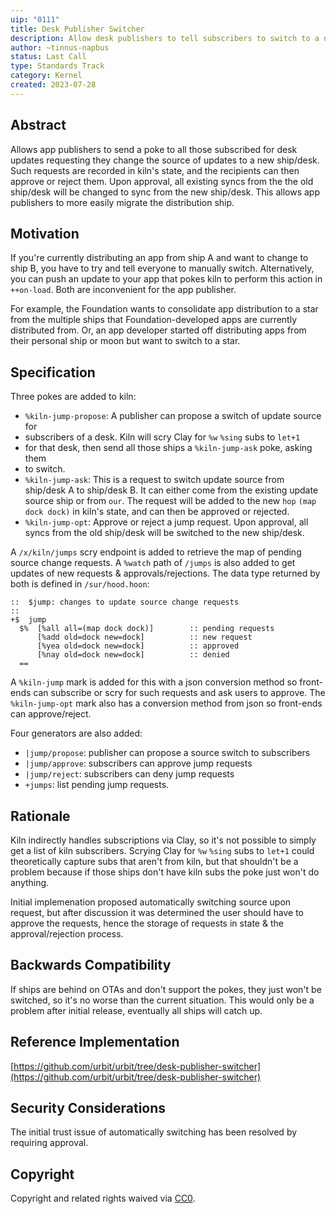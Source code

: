```yaml
---
uip: "0111"
title: Desk Publisher Switcher
description: Allow desk publishers to tell subscribers to switch to a new source for updates.
author: ~tinnus-napbus
status: Last Call
type: Standards Track
category: Kernel
created: 2023-07-28
---
```


## Abstract

Allows app publishers to send a poke to all those subscribed for desk updates
requesting they change the source of updates to a new ship/desk. Such requests
are recorded in kiln's state, and the recipients can then approve or reject
them. Upon approval, all existing syncs from the the old ship/desk will be
changed to sync from the new ship/desk. This allows app publishers to more
easily migrate the distribution ship.

## Motivation

If you're currently distributing an app from ship A and want to change to ship
B, you have to try and tell everyone to manually switch. Alternatively, you can
push an update to your app that pokes kiln to perform this action in
`++on-load`. Both are inconvenient for the app publisher.

For example, the Foundation wants to consolidate app distribution to a star
from the multiple ships that Foundation-developed apps are currently
distributed from. Or, an app developer started off distributing apps from their
personal ship or moon but want to switch to a star.

## Specification

Three pokes are added to kiln:

- `%kiln-jump-propose`: A publisher can propose a switch of update source for
- subscribers of a desk. Kiln will scry Clay for `%w` `%sing` subs to `let+1`
- for that desk, then send all those ships a `%kiln-jump-ask` poke, asking them
- to switch.
- `%kiln-jump-ask`: This is a request to switch update source from ship/desk A
  to ship/desk B. It can either come from the existing update source ship or
  from `our`. The request will be added to the new `hop` `(map dock dock)` in
  kiln's state, and can then be approved or rejected.
- `%kiln-jump-opt`: Approve or reject a jump request. Upon approval, all syncs
  from the old ship/desk will be switched to the new ship/desk.

A `/x/kiln/jumps` scry endpoint is added to retrieve the map of pending
source change requests. A `%watch` path of `/jumps` is also added to get
updates of new requests & approvals/rejections. The data type returned
by both is defined in `/sur/hood.hoon`:

```hoon
::  $jump: changes to update source change requests
::      
+$  jump
  $%  [%all all=(map dock dock)]        :: pending requests
      [%add old=dock new=dock]          :: new request
      [%yea old=dock new=dock]          :: approved
      [%nay old=dock new=dock]          :: denied
  ==
```

A `%kiln-jump` mark is added for this with a json conversion method so
front-ends can subscribe or scry for such requests and ask users to
approve. The `%kiln-jump-opt` mark also has a conversion method from
json so front-ends can approve/reject.

Four generators are also added:

- `|jump/propose`: publisher can propose a source switch to subscribers
- `|jump/approve`: subscribers can approve jump requests
- `|jump/reject`: subscribers can deny jump requests
- `+jumps`: list pending jump requests.

## Rationale

Kiln indirectly handles subscriptions via Clay, so it's not possible to simply
get a list of kiln subscribers. Scrying Clay for `%w` `%sing` subs to `let+1`
could theoretically capture subs that aren't from kiln, but that shouldn't be a
problem because if those ships don't have kiln subs the poke just won't do
anything.

Initial implemenation proposed automatically switching source upon
request, but after discussion it was determined the user should have to
approve the requests, hence the storage of requests in state & the
approval/rejection process.

## Backwards Compatibility

If ships are behind on OTAs and don't support the pokes, they just won't
be switched, so it's no worse than the current situation. This would
only be a problem after initial release, eventually all ships will catch
up.

## Reference Implementation

[https://github.com/urbit/urbit/tree/desk-publisher-switcher](https://github.com/urbit/urbit/tree/desk-publisher-switcher)

## Security Considerations

The initial trust issue of automatically switching has been resolved by
requiring approval.

## Copyright

Copyright and related rights waived via [CC0](../LICENSE.md).
